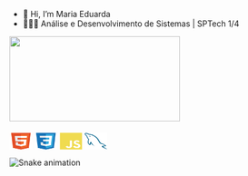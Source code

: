 - 👋 Hi, I’m Maria Eduarda
- 👩🏻‍💻 Análise e Desenvolvimento de Sistemas | SPTech 1/4

<div>
  <img height="150" width="300em" src="https://github-readme-stats.vercel.app/api?username=eduardaguardiao&show_icons=true&theme=jolly&include_all_commits=true&count_private=true"/>
  
</div> 

<div style="display: inline_block"><br>
  <img align="center" alt="HTML" height="30" width="40" src="https://raw.githubusercontent.com/devicons/devicon/master/icons/html5/html5-original.svg">
  <img align="center" alt="CSS" height="30" width="40" src="https://raw.githubusercontent.com/devicons/devicon/master/icons/css3/css3-original.svg">
  <img align="center" alt="JS" height="30" width="40" src="https://raw.githubusercontent.com/devicons/devicon/master/icons/javascript/javascript-plain.svg">
  <img align="center" alt="Mysql" height="30" width="40" src="https://raw.githubusercontent.com/devicons/devicon/master/icons/mysql/mysql-original.svg">
</div>


![Snake animation](https://github.com/LuigiGF/LuigiGF/blob/output/github-contribution-grid-snake.svg)

